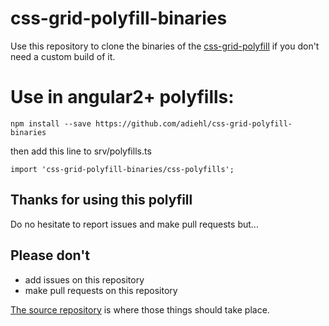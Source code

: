 # css-grid-polyfill-binaries
Use this repository to clone the binaries of the [css-grid-polyfill](https://github.com/FremyCompany/css-grid-polyfill) if you don't need a custom build of it.

# Use in angular2+ polyfills:
```
npm install --save https://github.com/adiehl/css-grid-polyfill-binaries
```
then add this line to srv/polyfills.ts
```
import 'css-grid-polyfill-binaries/css-polyfills';
```

## Thanks for using this polyfill
Do no hesitate to report issues and make pull requests but...

## Please don't
- add issues on this repository
- make pull requests on this repository

[The source repository](https://github.com/FremyCompany/css-grid-polyfill) is where those things should take place.
